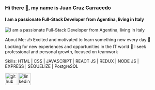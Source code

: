 ### Hi there 👋, my name is Juan Cruz Carracedo
#### I am a passionate Full-Stack Developer from Agentina, living in Italy
![I am a passionate Full-Stack Developer from Agentina, living in Italy](https://i0.wp.com/alessandropagano.net/blog/wp-content/uploads/sites/2/2019/06/1_jB76MLZjiNhGSQQvxm7LSQ.gif)

About Me:
 ✍️ Excited and motivated to learn something new every day
 🚀 Looking for new experiences and opportunities in the IT world
 🌱 I seek professional and personal growth, focused on teamwork



Skills: HTML | CSS | JAVASCRIPT | REACT JS | REDUX | NODE JS | EXPRESS | SEQUELIZE | PostgreSQL



[<img src='https://cdn.jsdelivr.net/npm/simple-icons@3.0.1/icons/github.svg' alt='github' height='40'>](https://github.com/juancarracedo7)  [<img src='https://cdn.jsdelivr.net/npm/simple-icons@3.0.1/icons/linkedin.svg' alt='linkedin' height='40'>](https://www.linkedin.com/in/www.linkedin.com/in/juancarracedodev/)  


